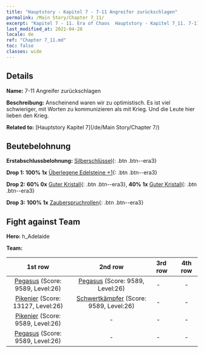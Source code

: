 ```yaml
---
title: "Hauptstory - Kapitel 7 - 7-11 Angreifer zurückschlagen"
permalink: /Main Story/Chapter 7_11/
excerpt: "Kapitel 7 - 11. Era of Chaos  Hauptstory - Kapitel 7_11. 7-11 Angreifer zurückschlagen"
last_modified_at: 2021-04-28
locale: de
ref: "Chapter 7_11.md"
toc: false
classes: wide
---
```


## Details

 **Name:** 7-11 Angreifer zurückschlagen

 **Beschreibung:** Anscheinend waren wir zu optimistisch. Es ist viel schwieriger, mit Worten zu kommunizieren als mit Krieg. Und die Leute hier lieben den Krieg.

 **Related to:** [Hauptstory Kapitel 7](/de/Main Story/Chapter 7/)

## Beutebelohnung

 **Erstabschlussbelohnung:** [Silberschlüssel](/ItemsDE/con_693/){: .btn .btn--era3}

 **Drop 1:** **100% 1x** [Überlegene Edelsteine +1](/ItemsDE/mat_23/){: .btn .btn--era3}

 **Drop 2:** **60% 0x** [Guter Kristall](/ItemsDE/mat_17/){: .btn .btn--era3}, **40% 1x** [Guter Kristall](/ItemsDE/mat_17/){: .btn .btn--era3}

 **Drop 3:** **100% 1x** [Zauberspruchrollen](/ItemsDE/con_694/){: .btn .btn--era3}


## Fight against Team
 **Hero:** h_Adelaide

 **Team:**


  | 1st row | 2nd row | 3rd row | 4th row |
  |:----:|:----:|:----|:----:|
  | [Pegasus](/de/units/Pegasus/) (Score: 9589, Level:26)  | [Pegasus](/de/units/Pegasus/) (Score: 9589, Level:26)  | - | - |
  | [Pikenier](/de/units/Pikeman/) (Score: 13127, Level:26)  | [Schwertkämpfer](/de/units/Swordsman/) (Score: 9589, Level:26)  | - | - |
  | [Pikenier](/de/units/Pikeman/) (Score: 9589, Level:26)  | - | - | - |
  | [Pegasus](/de/units/Pegasus/) (Score: 9589, Level:26)  | - | - | - |


